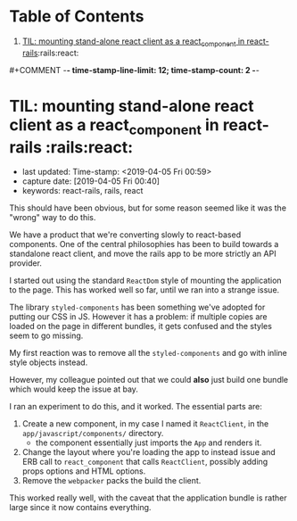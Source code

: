 
# Table of Contents

1.  [TIL: mounting stand-alone react client as a react<sub>component</sub> in react-rails](#orgf234223):rails:react:

\#+COMMENT -**- time-stamp-line-limit: 12; time-stamp-count: 2 -**-


<a id="orgf234223"></a>

# TIL: mounting stand-alone react client as a react<sub>component</sub> in react-rails     :rails:react:

-   last updated: Time-stamp: <span class="timestamp-wrapper"><span class="timestamp">&lt;2019-04-05 Fri 00:59&gt;</span></span>
-   capture date: <span class="timestamp-wrapper"><span class="timestamp">[2019-04-05 Fri 00:40]</span></span>
-   keywords: react-rails, rails, react

This should have been obvious, but for some reason seemed like it was the "wrong" way to do this.

We have a product that we're converting slowly to react-based components. One of the central philosophies has been to build towards a standalone react client, and move the rails app to be more strictly an API provider.

I started out using the standard `ReactDom` style of mounting the application to the page. This has worked well so far, until we ran into a strange issue.

The library `styled-components` has been something we've adopted for putting our CSS in JS. However it has a problem: if multiple copies are loaded on the page in different bundles, it gets confused and the styles seem to go missing.

My first reaction was to remove all the `styled-components` and go with inline style objects instead.

However, my colleague pointed out that we could **also** just build one bundle which would keep the issue at bay.

I ran an experiment to do this, and it worked. The essential parts are:

1.  Create a new component, in my case I named it `ReactClient`, in the `app/javascript/components/` directory.
    -   the component essentially just imports the `App` and renders it.
2.  Change the layout where you're loading the app to instead issue and ERB call to `react_component` that calls `ReactClient`, possibly adding props options and HTML options.
3.  Remove the `webpacker` packs the build the client.

This worked really well, with the caveat that the application bundle is rather large since it now contains everything.

